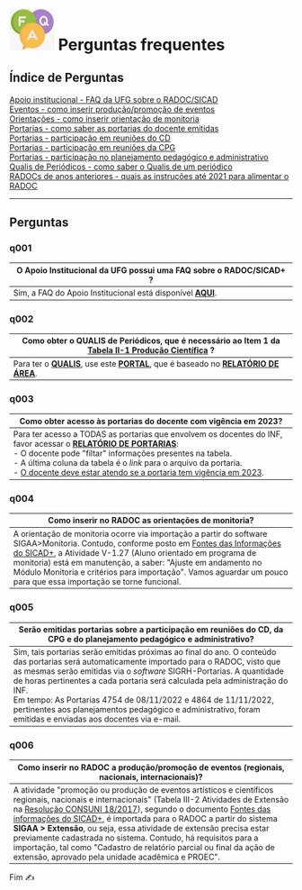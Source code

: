 # <img src="../media/icon-faq.jpg" width="80"> Perguntas frequentes

## Índice de Perguntas

<a href="#q001">Apoio institucional - FAQ da UFG sobre o RADOC/SICAD</a><br/>
<a href="#q007">Eventos - como inserir produção/promoção de eventos</a><br/>
<a href="#q005">Orientações - como inserir orientação de monitoria</a><br/>
<a href="#q003">Portarias - como saber as portarias do docente emitidas</a><br/>
<a href="#q006">Portarias - participação em reuniões do CD</a><br/>
<a href="#q006">Portarias - participação em reuniões da CPG</a><br/>
<a href="#q006">Portarias - participação no planejamento pedagógico e administrativo</a><br/>
<a href="#q002">Qualis de Periódicos - como saber o Qualis de um periódico</a><br/>
<a href="#q004">RADOCs de anos anteriores - quais as instruções até 2021 para alimentar o RADOC</a><br/>

---
## Perguntas

### q001
|O Apoio Institucional da UFG possui uma FAQ sobre o RADOC/SICAD+ ?|
|-|
|Sim, a FAQ do Apoio Institucional está disponível  [<ins>**AQUI**</ins>](https://cercomp.ufg.br/p/41772-faq-perguntas-frequentes-sicad).|
### q002
|Como obter o QUALIS de Periódicos, que é necessário ao **Item 1** da <ins>Tabela II-1 Produção Científica</ins> ?|
|-|
|Para ter o <ins><b>QUALIS</b></ins>, use este [<ins><b>PORTAL</b></ins>]( https://ppgcc.github.io/discentesPPGCC/pt-BR/qualis/), que é baseado no [<ins><b>RELATÓRIO DE ÁREA</b></ins>]( https://www.gov.br/capes/pt-br/centrais-de-conteudo/documentos/avaliacao/qualis_periodico_eventos_cientifico_Ciencia_Computacao.pdf).|
### q003
|Como obter acesso às portarias do docente com vigência em 2023</ins>?|
|-|
|Para ter acesso a TODAS as portarias que envolvem os docentes do INF, favor acessar o [<ins><b>RELATÓRIO DE PORTARIAS</b></ins>](https://www.inf.ufg.br/p/43568-relatorio-de-emissao-de-portarias):<br>- O docente pode "filtar" informações presentes na tabela.<br>- A última coluna da tabela é o _link_ para o arquivo da portaria.<br>- <ins>O docente deve estar atendo se a portaria tem vigência em 2023</ins>.|
### q004
|Como inserir no RADOC as orientações de monitoria?|
|-|
|A orientação de monitoria ocorre via importação a partir do software SIGAA>Monitoria. Contudo, conforme posto em [Fontes das Informações do SICAD+](https://cercomp.ufg.br/p/mapeamento-sicad), a Atividade V-1.27 (Aluno orientado em programa de monitoria) está em manutenção, a  saber: "Ajuste em andamento no Módulo Monitoria e critérios para importação". Vamos aguardar um pouco para que essa importação se torne funcional.|
### q005
|Serão emitidas portarias sobre a participação em reuniões do CD, da CPG e do planejamento pedagógico e administrativo?|
|-|
|Sim, tais portarias serão emitidas próximas ao final do ano. O conteúdo das portarias será automaticamente importado para o RADOC, visto que as mesmas serão emitidas via o _software_ SIGRH-Portarias. A quantidade de horas pertinentes a cada portaria será calculada pela administração do INF.<br>Em tempo: As Portarias 4754 de 08/11/2022 e 4864 de 11/11/2022, pertinentes aos planejamentos pedagógico e administrativo, foram emitidas e enviadas aos docentes via e-mail.|
### q006
|Como inserir no RADOC a produção/promoção de eventos (regionais, nacionais, internacionais)?|
|-|
|A atividade "promoção ou produção de eventos artísticos e científicos regionais, nacionais e internacionais" (Tabela III-2 Atividades de Extensão na [Resolução CONSUNI 18/2017](https://sistemas.ufg.br/consultas_publicas/resolucoes/arquivos/Resolucao_CONSUNI_2017_0018.pdf)), segundo o documento [Fontes das informações do SICAD+](https://cercomp.ufg.br/p/mapeamento-sicad), é importada para o RADOC a partir do sistema **SIGAA > Extensão**, ou seja, essa atividade de extensão precisa estar previamente cadastrada no sistema. Contudo, há requisitos para a importação, tal como "Cadastro de relatório parcial ou final da ação de extensão, aprovado pela unidade acadêmica e PROEC".|

Fim &#9997;
